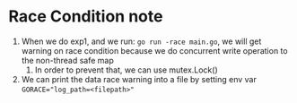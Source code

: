 # Race Condition note
1. When we do exp1, and we run: `go run -race main.go`, we will get warning on race condition because we do concurrent write operation to the non-thread safe map
    1. In order to prevent that, we can use mutex.Lock()
2. We can print the data race warning into a file by setting env var `GORACE="log_path=<filepath>"`
